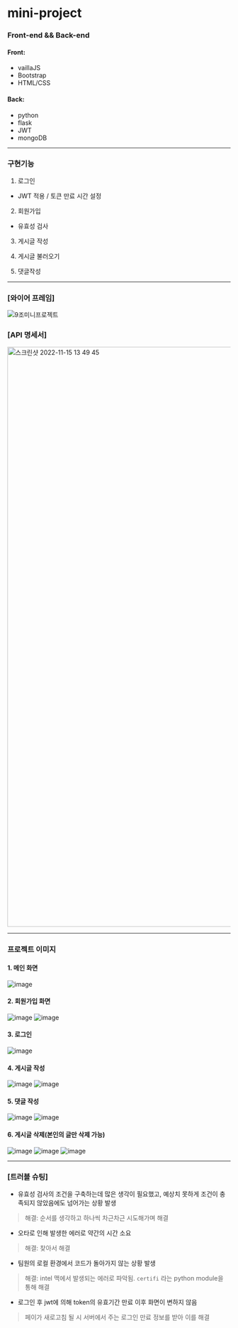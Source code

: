# mini-project

### Front-end && Back-end

#### Front:
- vaillaJS
- Bootstrap
- HTML/CSS

#### Back:
- python
- flask
- JWT
- mongoDB

---

### 구현기능

1. 로그인
- JWT 적용 / 토큰 만료 시간 설정

2. 회원가입
- 유효성 검사

3. 게시글 작성

4. 게시글 불러오기

5. 댓글작성

---

### [와이어 프레임]
![9조미니프로젝트](https://user-images.githubusercontent.com/105340187/201684045-9c72bff7-c49c-4f3a-bdd1-4e0ccabca88b.png)

### [API 명세서] 
<img width="1308" alt="스크린샷 2022-11-15 13 49 45" src="https://user-images.githubusercontent.com/105340187/201829198-1e55b12a-57a8-4c89-8add-5a5d7e6e0d06.png">

---

### 프로젝트 이미지
#### 1. 메인 화면
![image](https://user-images.githubusercontent.com/61128538/202897320-2264de4c-b0b0-41a8-ad8b-bbf809de7524.png)

#### 2. 회원가입 화면
![image](https://user-images.githubusercontent.com/61128538/202897358-70ceb053-3683-4ccc-bab6-7666b5ec81f3.png)
![image](https://user-images.githubusercontent.com/61128538/202897384-f8e152e8-7fd0-4dfd-a717-6d28ff33c4d4.png)

#### 3. 로그인
![image](https://user-images.githubusercontent.com/61128538/202897456-6cacfa02-c46f-48e2-a791-cd3900eca391.png)

#### 4. 게시글 작성
![image](https://user-images.githubusercontent.com/61128538/202897479-973b2765-b02f-4d4f-903e-4f04dbedc207.png)
![image](https://user-images.githubusercontent.com/61128538/202897492-97cee8e3-fd5c-4175-bfdd-86cf81ea9155.png)

#### 5. 댓글 작성
![image](https://user-images.githubusercontent.com/61128538/202897522-3e25e4ab-d2c1-40c2-91d5-4b4e9b781b7d.png)
![image](https://user-images.githubusercontent.com/61128538/202897528-a2885f1f-7828-458e-964b-fd9cda8bf763.png)

#### 6. 게시글 삭제(본인의 글만 삭제 가능)
![image](https://user-images.githubusercontent.com/61128538/202897557-c59ca4c5-6a3c-4ffd-ac0d-469752c03513.png)
![image](https://user-images.githubusercontent.com/61128538/202897571-c57241d1-0f78-464e-9bb0-d351ceb3db47.png)
![image](https://user-images.githubusercontent.com/61128538/202897585-974c9516-0a15-442f-976c-4022f2ec5711.png)

---
### [트러블 슈팅]
- 유효성 검사의 조건을 구축하는데 많은 생각이 필요했고, 예상치 못하게 조건이 충족되지 않았음에도 넘어가는 상황 발생
> 해결: 순서를 생각하고 하나씩 차근차근 시도해가며 해결
- 오타로 인해 발생한 에러로 약간의 시간 소요
> 해결: 찾아서 해결
- 팀원의 로컬 환경에서 코드가 돌아가지 않는 상황 발생
> 해결: intel 맥에서 발생되는 에러로 파악됨. `certifi` 라는 python module을 통해 해결
- 로그인 후 jwt에 의해 token의 유효기간 만료 이후 화면이 변하지 않음
> 페이가 새로고침 될 시 서버에서 주는 로그인 만료 정보를 받아 이를 해결

